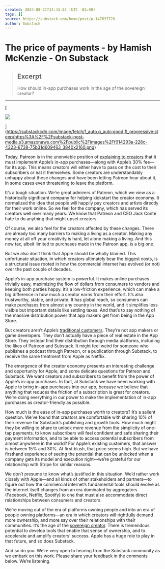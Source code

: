 ```yaml
---
created: 2024-08-21T14:43:52 (UTC -03:00)
tags: []
source: https://substack.com/home/post/p-147637728
author: Substack
---
```


# The price of payments - by Hamish McKenzie - On Substack

> ## Excerpt
> How should in-app purchases work in the age of the sovereign creator?

---
[

![](https://substackcdn.com/image/fetch/w_1456,c_limit,f_auto,q_auto:good,fl_progressive:steep/https%3A%2F%2Fsubstack-post-media.s3.amazonaws.com%2Fpublic%2Fimages%2Ff014293a-228c-4323-8738-75b31d609463_3840x2160.png)

](https://substackcdn.com/image/fetch/f_auto,q_auto:good,fl_progressive:steep/https%3A%2F%2Fsubstack-post-media.s3.amazonaws.com%2Fpublic%2Fimages%2Ff014293a-228c-4323-8738-75b31d609463_3840x2160.png)

Today, Patreon is in the unenviable position of [explaining to creators](https://techcrunch.com/2024/08/12/apple-says-patreon-must-switch-to-its-billing-system-or-risk-removal-from-app-store/?guccounter=1&guce_referrer=aHR0cHM6Ly93d3cuZ29vZ2xlLmNvbS8&guce_referrer_sig=AQAAAHPrTwTEKb-tR6XGAWWaH36cgs_hoMvmqgiHk3kCHAoWfPS_26BYmfGaTm9bP5UNevf6rKJ1GbLOAeOYX4cepudVneP2wJ5kCJdzVfqhwEWNG5PoJd83CcRBpo4iOTdRWtdBgav7WLdQKIGtRidwghCQGzr7y8DhIbc5xyOyLjTV) that it must implement Apple’s in-app purchases—along with Apple’s 30% fee—for its app. This means creators will either have to pass on the cost to their subscribers or eat it themselves. Some creators are understandably unhappy about these changes and have been letting Patreon hear about it, in some cases even threatening to leave the platform. 

It’s a tough situation. We’re great admirers of Patreon, which we view as a historically significant company for helping kickstart the creator economy. It normalized the idea that people will happily pay creators and artists directly for their work online. So we feel for the company, which has served its creators well over many years. We know that Patreon and CEO Jack Conte hate to do anything that might upset creators. 

Of course, we also feel for the creators affected by these changes. There are already too many barriers to making a living as a creator. Making any money at all off your creativity is hard, let alone making a living. And this new tax, albeit limited to purchases made in the Patreon app, is a big one. 

But we also don’t think that Apple should be wholly blamed. This unfortunate situation, in which creators ultimately bear the biggest costs, is a structural issue rooted in how the commercial internet has evolved (or not) over the past couple of decades. 

Apple’s in-app purchase system is powerful. It makes online purchases trivially easy, maximizing the flow of dollars from consumers to vendors and keeping both parties happy. It’s a low-friction experience, which can make a big difference in how much a creator earns from their effort. It’s also trustworthy, stable, and private. It has global reach, so consumers can make purchases from almost any country in the world, and it simplifies less visible but important details like settling taxes. And that’s to say nothing of the massive distribution power that app makers get from being in the App Store. 

But creators aren’t Apple’s [traditional customers](https://developer.apple.com/in-app-purchase/). They’re not app makers or game developers. They don’t actually have a piece of real estate in the App Store. They instead find their distribution through media platforms, including the likes of Patreon and Substack. It might feel weird for someone who publishes a podcast through Patreon, or a publication through Substack, to receive the same treatment from Apple as Netflix. 

The emergence of the creator economy presents an interesting challenge and opportunity for Apple, and some delicate questions for Patreon and Substack. We want creators and subscribers to benefit from the power of Apple’s in-app purchases. In fact, at Substack we have been working with Apple to bring in-app purchases into our app, because we believe that anything that reduces the friction of a subscription is great for creators. We’re doing everything in our power to make the implementation of in-app purchases as creator-friendly as possible. 

How much is the ease of in-app purchases worth to creators? It’s a salient question. We’ve found that creators are comfortable with sharing 10% of their revenue for Substack’s publishing and growth tools. How much might they be willing to share to unlock more revenue from the simplicity of one-tap payments, to know subscribers will feel confident and safe sharing their payment information, and to be able to access potential subscribers from almost anywhere in the world? For Apple’s existing customers, that answer is between 15% and 30%. At first blush, that price seems high. But we have firsthand experience of seeing the potential that can be unlocked when a company gets its model and execution right—we’re grateful for our relationship with Stripe for similar reasons. 

We don’t presume to know what’s justified in this situation. We’d rather work closely with Apple—and all kinds of other stakeholders and partners—to figure out how the commercial internet’s fundamental tools should evolve as the internet itself changes from an era dominated by aggregators (Facebook, Netflix, Spotify) to one that must also accommodate direct relationships between consumers and creators. 

We’re moving out of the era of platforms owning people and into an era of people owning platforms—an era in which creators will rightfully demand more ownership, and more say over their relationships with their communities. It’s the age of the [sovereign creator](https://on.substack.com/p/the-age-of-the-sovereign-creator). There is tremendous potential to develop tools that enable that sense of ownership, and to accelerate and amplify creators’ success. Apple has a huge role to play in that future, and so does Substack. 

And so do you. We’re very open to hearing from the Substack community as we embark on this work. Please share your feedback in the comments below. We’re listening.

